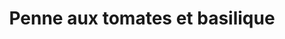 ---
title: "Penne aux tomates et basilique"
description: "Pâtes penne servies avec notre tomate basilic rosée, tomates fraîches, épinards, oignons et champignons"
price_s: ""
price_l: "13"
price_lg: ""
weight: "7"
hidden: true
---